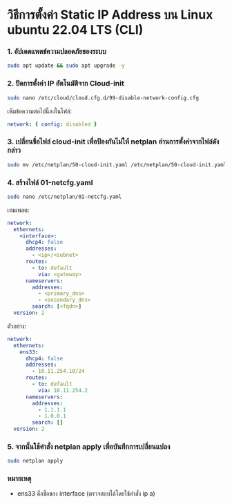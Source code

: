 # วิธีการตั้งค่า Static IP Address บน Linux ubuntu 22.04 LTS (CLI)

### 1. อัปเดตแพตช์ความปลอดภัยของระบบ

```bash
sudo apt update && sudo apt upgrade -y
```

### 2. ปิดการตั้งค่า IP อัตโนมัติจาก Cloud-init

```bash
sudo nano /etc/cloud/cloud.cfg.d/99-disable-network-config.cfg
```

เพิ่มข้อความต่อไปนี้ลงในไฟล์:

```yaml
network: { config: disabled }
```

### 3. เปลี่ยนชื่อไฟล์ cloud-init เพื่อป้องกันไม่ให้ netplan อ่านการตั้งค่าจากไฟล์ดังกล่าว

```bash
sudo mv /etc/netplan/50-cloud-init.yaml /etc/netplan/50-cloud-init.yaml.bak
```

### 4. สร้างไฟล์ 01-netcfg.yaml

```bash
sudo nano /etc/netplan/01-netcfg.yaml
```

เทมเพลต:

```yaml
network:
  ethernets:
    <interface>:
      dhcp4: false
      addresses:
        - <ip>/<subnet>
      routes:
        - to: default
          via: <gateway>
      nameservers:
        addresses:
          - <primary_dns>
          - <secondary_dns>
        search: [<fqdn>]
  version: 2
```

ตัวอย่าง:

```yaml
network:
  ethernets:
    ens33:
      dhcp4: false
      addresses:
        - 10.11.254.10/24
      routes:
        - to: default
          via: 10.11.254.2
      nameservers:
        addresses:
          - 1.1.1.1
          - 1.0.0.1
        search: []
  version: 2
```

### 5. จากนั้นใช้คำสั่ง netplan apply เพื่อบันทึกการเปลี่ยนแปลง

```bash
sudo netplan apply
```

### หมายเหตุ

- ens33 คือชื่อของ interface (ตรวจสอบได้โดยใช้คำสั่ง ip a)
